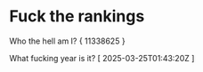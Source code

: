 # Fuck the rankings

Who the hell am I?
{ 11338625 }

What fucking year is it?
[ 2025-03-25T01:43:20Z ]
